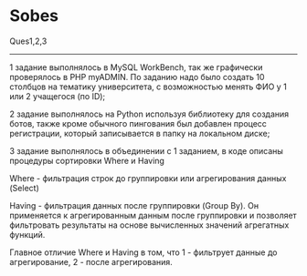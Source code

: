 # Sobes
Ques1,2,3
***
1 задание выполнялось в MySQL WorkBench, так же графически проверялось в PHP myADMIN. По заданию надо было создать 10 столбцов на тематику университета, с возможностью менять ФИО у 1 или 2 учащегося (по ID);

2 задание выполнялось на Python используя библиотеку для создания ботов, также кроме обычного пингования был добавлен процесс регистрации, который записывается в папку на локальном диске;

3 задание выполнялось в объединении с 1 заданием, в коде описаны процедуры сортировки Where и Having

Where - фильтрация строк до группировки или агрегирования данных (Select)

Having - фильтрация данных после группировки (Group By). Он применяется к агрегированным данным после группировки и позволяет фильтровать результаты на основе вычисленных значений агрегатных функций.

Главное отличие Where и Having в том, что 1 - фильтрует данные до агрегирование, 2 - после агрегирования.


